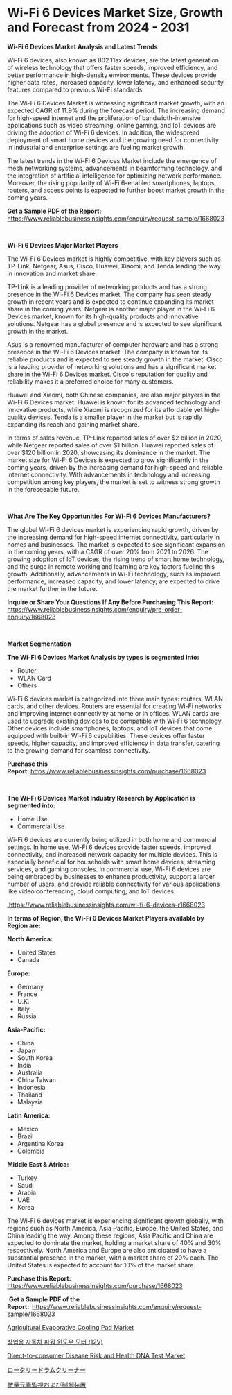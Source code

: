 <p><h1>Wi-Fi 6 Devices Market Size, Growth and Forecast from 2024 - 2031</h1></p><p><strong>Wi-Fi 6 Devices Market Analysis and Latest Trends</strong></p>
<p><p>Wi-Fi 6 devices, also known as 802.11ax devices, are the latest generation of wireless technology that offers faster speeds, improved efficiency, and better performance in high-density environments. These devices provide higher data rates, increased capacity, lower latency, and enhanced security features compared to previous Wi-Fi standards.</p><p>The Wi-Fi 6 Devices Market is witnessing significant market growth, with an expected CAGR of 11.9% during the forecast period. The increasing demand for high-speed internet and the proliferation of bandwidth-intensive applications such as video streaming, online gaming, and IoT devices are driving the adoption of Wi-Fi 6 devices. In addition, the widespread deployment of smart home devices and the growing need for connectivity in industrial and enterprise settings are fueling market growth.</p><p>The latest trends in the Wi-Fi 6 Devices Market include the emergence of mesh networking systems, advancements in beamforming technology, and the integration of artificial intelligence for optimizing network performance. Moreover, the rising popularity of Wi-Fi 6-enabled smartphones, laptops, routers, and access points is expected to further boost market growth in the coming years.</p></p>
<p><strong>Get a Sample PDF of the Report:&nbsp;</strong> <a href="https://www.reliablebusinessinsights.com/enquiry/request-sample/1668023">https://www.reliablebusinessinsights.com/enquiry/request-sample/1668023</a></p>
<p>&nbsp;</p>
<p><strong>Wi-Fi 6 Devices Major Market Players</strong></p>
<p><p>The Wi-Fi 6 Devices market is highly competitive, with key players such as TP-Link, Netgear, Asus, Cisco, Huawei, Xiaomi, and Tenda leading the way in innovation and market share. </p><p>TP-Link is a leading provider of networking products and has a strong presence in the Wi-Fi 6 Devices market. The company has seen steady growth in recent years and is expected to continue expanding its market share in the coming years. Netgear is another major player in the Wi-Fi 6 Devices market, known for its high-quality products and innovative solutions. Netgear has a global presence and is expected to see significant growth in the market.</p><p>Asus is a renowned manufacturer of computer hardware and has a strong presence in the Wi-Fi 6 Devices market. The company is known for its reliable products and is expected to see steady growth in the market. Cisco is a leading provider of networking solutions and has a significant market share in the Wi-Fi 6 Devices market. Cisco's reputation for quality and reliability makes it a preferred choice for many customers.</p><p>Huawei and Xiaomi, both Chinese companies, are also major players in the Wi-Fi 6 Devices market. Huawei is known for its advanced technology and innovative products, while Xiaomi is recognized for its affordable yet high-quality devices. Tenda is a smaller player in the market but is rapidly expanding its reach and gaining market share.</p><p>In terms of sales revenue, TP-Link reported sales of over $2 billion in 2020, while Netgear reported sales of over $1 billion. Huawei reported sales of over $120 billion in 2020, showcasing its dominance in the market. The market size for Wi-Fi 6 Devices is expected to grow significantly in the coming years, driven by the increasing demand for high-speed and reliable internet connectivity. With advancements in technology and increasing competition among key players, the market is set to witness strong growth in the foreseeable future.</p></p>
<p>&nbsp;</p>
<p><strong>What Are The Key Opportunities For Wi-Fi 6 Devices Manufacturers?</strong></p>
<p><p>The global Wi-Fi 6 devices market is experiencing rapid growth, driven by the increasing demand for high-speed internet connectivity, particularly in homes and businesses. The market is expected to see significant expansion in the coming years, with a CAGR of over 20% from 2021 to 2026. The growing adoption of IoT devices, the rising trend of smart home technology, and the surge in remote working and learning are key factors fueling this growth. Additionally, advancements in Wi-Fi technology, such as improved performance, increased capacity, and lower latency, are expected to drive the market further in the future.</p></p>
<p><strong>Inquire or Share Your Questions If Any Before Purchasing This Report:</strong> <a href="https://www.reliablebusinessinsights.com/enquiry/pre-order-enquiry/1668023">https://www.reliablebusinessinsights.com/enquiry/pre-order-enquiry/1668023</a></p>
<p>&nbsp;</p>
<p><strong>Market Segmentation</strong></p>
<p><strong>The Wi-Fi 6 Devices Market Analysis by types is segmented into:</strong></p>
<p><ul><li>Router</li><li>WLAN Card</li><li>Others</li></ul></p>
<p><p>Wi-Fi 6 devices market is categorized into three main types: routers, WLAN cards, and other devices. Routers are essential for creating Wi-Fi networks and improving internet connectivity at home or in offices. WLAN cards are used to upgrade existing devices to be compatible with Wi-Fi 6 technology. Other devices include smartphones, laptops, and IoT devices that come equipped with built-in Wi-Fi 6 capabilities. These devices offer faster speeds, higher capacity, and improved efficiency in data transfer, catering to the growing demand for seamless connectivity.</p></p>
<p><strong>Purchase this Report:&nbsp;</strong><a href="https://www.reliablebusinessinsights.com/purchase/1668023">https://www.reliablebusinessinsights.com/purchase/1668023</a></p>
<p>&nbsp;</p>
<p><strong>The Wi-Fi 6 Devices Market Industry Research by Application is segmented into:</strong></p>
<p><ul><li>Home Use</li><li>Commercial Use</li></ul></p>
<p><p>Wi-Fi 6 devices are currently being utilized in both home and commercial settings. In home use, Wi-Fi 6 devices provide faster speeds, improved connectivity, and increased network capacity for multiple devices. This is especially beneficial for households with smart home devices, streaming services, and gaming consoles. In commercial use, Wi-Fi 6 devices are being embraced by businesses to enhance productivity, support a larger number of users, and provide reliable connectivity for various applications like video conferencing, cloud computing, and IoT devices.</p></p>
<p><a href="https://www.reliablebusinessinsights.com/wi-fi-6-devices-r1668023">&nbsp;https://www.reliablebusinessinsights.com/wi-fi-6-devices-r1668023</a></p>
<p><strong>In terms of Region, the Wi-Fi 6 Devices Market Players available by Region are:</strong></p>
<p>
    <p> <strong> North America: </strong>
        <ul>
            <li>United States</li>
            <li>Canada</li>
        </ul>
        </p> 
    <p> <strong> Europe: </strong>
        <ul>
            <li>Germany</li>
            <li>France</li>
            <li>U.K.</li>
            <li>Italy</li>
            <li>Russia</li>
        </ul>
        </p> 
    <p> <strong> Asia-Pacific: </strong>
        <ul>
            <li>China</li>
            <li>Japan</li>
            <li>South Korea</li>
            <li>India</li>
            <li>Australia</li>
            <li>China Taiwan</li>
            <li>Indonesia</li>
            <li>Thailand</li>
            <li>Malaysia</li>
        </ul>
        </p> 
    <p> <strong> Latin America: </strong>
        <ul>
            <li>Mexico</li>
            <li>Brazil</li>
            <li>Argentina Korea</li>
            <li>Colombia</li>
        </ul>
        </p> 
    <p> <strong> Middle East & Africa: </strong>
        <ul>
            <li>Turkey</li>
            <li>Saudi</li>
            <li>Arabia</li>
            <li>UAE</li>
            <li>Korea</li>
        </ul>
    </p>
    </p>
<p><p>The Wi-Fi 6 devices market is experiencing significant growth globally, with regions such as North America, Asia Pacific, Europe, the United States, and China leading the way. Among these regions, Asia Pacific and China are expected to dominate the market, holding a market share of 40% and 30% respectively. North America and Europe are also anticipated to have a substantial presence in the market, with a market share of 20% each. The United States is expected to account for 10% of the market share.</p></p>
<p><strong>Purchase this Report: </strong><a href="https://www.reliablebusinessinsights.com/purchase/1668023">https://www.reliablebusinessinsights.com/purchase/1668023</a></p>
<p>&nbsp;<strong>Get a Sample PDF of the Report:&nbsp;&nbsp;</strong><a href="https://www.reliablebusinessinsights.com/enquiry/request-sample/1668023">https://www.reliablebusinessinsights.com/enquiry/request-sample/1668023</a></p>
<p><strong></strong></p>
<p><p><a href="https://github.com/kimjmgeh81/Market-Research-Report-List-1/blob/main/agricultural-evaporative-cooling-pad-market.md">Agricultural Evaporative Cooling Pad Market</a></p><p><a href="https://medium.com/@danieldobroiu20221/%E5%95%86%E7%94%A8%E8%BB%8A%E7%94%A8%E3%81%AE%E3%83%91%E3%83%AF%E3%83%BC%E3%82%A6%E3%82%A3%E3%83%B3%E3%83%89%E3%82%A6%E3%83%A2%E3%83%BC%E3%82%BF%E3%83%BC-12v-%E3%81%AE%E5%B8%82%E5%A0%B4%E3%82%B7%E3%82%A7%E3%82%A2%E3%81%A8%E5%B8%82%E5%A0%B4%E5%88%86%E6%9E%90-2024%E5%B9%B4-2031%E5%B9%B4-%E3%81%AE%E6%88%90%E9%95%B7%E3%83%88%E3%83%AC%E3%83%B3%E3%83%89%E3%81%A8%E4%BA%88%E6%B8%AC-c40c0d00a521">상업용 자동차 파워 윈도우 모터 (12V)</a></p><p><a href="https://github.com/kmtkihkn89/Market-Research-Report-List-1/blob/main/direct-to-consumer-disease-risk-and-health-dna-test-market.md">Direct-to-consumer Disease Risk and Health DNA Test Market</a></p><p><a href="https://github.com/lrlmopnhwd79300/Market-Research-Report-List-2/blob/main/2049696139730.md">ロータリードラムクリーナー</a></p><p><a href="https://github.com/EstelWisozk1/Market-Research-Report-List-2/blob/main/9116991139731.md">微量元素監視および制御装置</a></p></p>